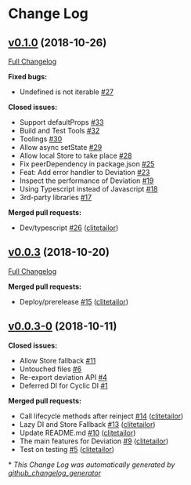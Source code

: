 # Change Log

## [v0.1.0](https://github.com/react-epic/deviation/tree/v0.1.0) (2018-10-26)
[Full Changelog](https://github.com/react-epic/deviation/compare/v0.0.3...v0.1.0)

**Fixed bugs:**

- Undefined is not iterable [\#27](https://github.com/react-epic/deviation/issues/27)

**Closed issues:**

- Support defaultProps [\#33](https://github.com/react-epic/deviation/issues/33)
- Build and Test Tools [\#32](https://github.com/react-epic/deviation/issues/32)
- Toolings [\#30](https://github.com/react-epic/deviation/issues/30)
- Allow async setState [\#29](https://github.com/react-epic/deviation/issues/29)
- Allow local Store to take place [\#28](https://github.com/react-epic/deviation/issues/28)
- Fix peerDependency in package.json [\#25](https://github.com/react-epic/deviation/issues/25)
- Feat: Add error handler to Deviation [\#23](https://github.com/react-epic/deviation/issues/23)
- Inspect the performance of Deviation [\#19](https://github.com/react-epic/deviation/issues/19)
- Using Typescript instead of Javascript [\#18](https://github.com/react-epic/deviation/issues/18)
- 3rd-party libraries [\#17](https://github.com/react-epic/deviation/issues/17)

**Merged pull requests:**

- Dev/typescript [\#26](https://github.com/react-epic/deviation/pull/26) ([clitetailor](https://github.com/clitetailor))

## [v0.0.3](https://github.com/react-epic/deviation/tree/v0.0.3) (2018-10-20)
[Full Changelog](https://github.com/react-epic/deviation/compare/v0.0.3-0...v0.0.3)

**Merged pull requests:**

- Deploy/prerelease [\#15](https://github.com/react-epic/deviation/pull/15) ([clitetailor](https://github.com/clitetailor))

## [v0.0.3-0](https://github.com/react-epic/deviation/tree/v0.0.3-0) (2018-10-11)
**Closed issues:**

- Allow Store fallback [\#11](https://github.com/react-epic/deviation/issues/11)
- Untouched files [\#6](https://github.com/react-epic/deviation/issues/6)
- Re-export deviation API [\#4](https://github.com/react-epic/deviation/issues/4)
- Deferred DI for Cyclic DI [\#1](https://github.com/react-epic/deviation/issues/1)

**Merged pull requests:**

- Call lifecycle methods after reinject [\#14](https://github.com/react-epic/deviation/pull/14) ([clitetailor](https://github.com/clitetailor))
- Lazy DI and Store Fallback [\#13](https://github.com/react-epic/deviation/pull/13) ([clitetailor](https://github.com/clitetailor))
- Update README.md [\#10](https://github.com/react-epic/deviation/pull/10) ([clitetailor](https://github.com/clitetailor))
- The main features for Deviation [\#9](https://github.com/react-epic/deviation/pull/9) ([clitetailor](https://github.com/clitetailor))
- Test on testing [\#5](https://github.com/react-epic/deviation/pull/5) ([clitetailor](https://github.com/clitetailor))



\* *This Change Log was automatically generated by [github_changelog_generator](https://github.com/skywinder/Github-Changelog-Generator)*